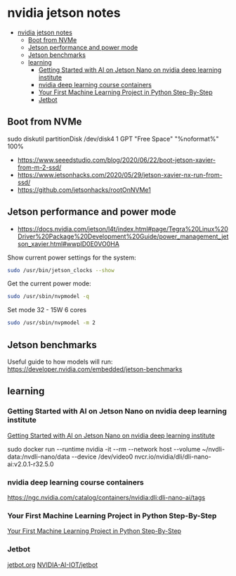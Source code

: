 # nvidia jetson notes

- [nvidia jetson notes](#nvidia-jetson-notes)
  - [Boot from NVMe](#boot-from-nvme)
  - [Jetson performance and power mode](#jetson-performance-and-power-mode)
  - [Jetson benchmarks](#jetson-benchmarks)
  - [learning](#learning)
    - [Getting Started with AI on Jetson Nano on nvidia deep learning institute](#getting-started-with-ai-on-jetson-nano-on-nvidia-deep-learning-institute)
    - [nvidia deep learning course containers](#nvidia-deep-learning-course-containers)
    - [Your First Machine Learning Project in Python Step-By-Step](#your-first-machine-learning-project-in-python-step-by-step)
    - [Jetbot](#jetbot)

## Boot from NVMe

sudo diskutil partitionDisk /dev/disk4 1 GPT "Free Space" "%noformat%" 100%

+ https://www.seeedstudio.com/blog/2020/06/22/boot-jetson-xavier-from-m-2-ssd/
+ https://www.jetsonhacks.com/2020/05/29/jetson-xavier-nx-run-from-ssd/
+ https://github.com/jetsonhacks/rootOnNVMe1

## Jetson performance and power mode

+ https://docs.nvidia.com/jetson/l4t/index.html#page/Tegra%20Linux%20Driver%20Package%20Development%20Guide/power_management_jetson_xavier.html#wwpID0E0VO0HA

Show current power settings for the system:

```bash
sudo /usr/bin/jetson_clocks --show
```

Get the current power mode:

```bash
sudo /usr/sbin/nvpmodel -q
```

Set mode 32 - 15W 6 cores

```bash
sudo /usr/sbin/nvpmodel -m 2
```

## Jetson benchmarks

Useful guide to how models will run: https://developer.nvidia.com/embedded/jetson-benchmarks

## learning

### Getting Started with AI on Jetson Nano on nvidia deep learning institute

[Getting Started with AI on Jetson Nano on nvidia deep learning institute](https://courses.nvidia.com/courses/course-v1:DLI+S-RX-02+V2/courseware/b2e02e999d9247eb8e33e893ca052206/9605d1c247064480820d5a6b52dcbfe5/?activate_block_id=block-v1%3ADLI%2BS-RX-02%2BV2%2Btype%40sequential%2Bblock%409605d1c247064480820d5a6b52dcbfe5)


sudo docker run --runtime nvidia -it --rm --network host --volume ~/nvdli-data:/nvdli-nano/data --device /dev/video0 nvcr.io/nvidia/dli/dli-nano-ai:v2.0.1-r32.5.0

### nvidia deep learning course containers

https://ngc.nvidia.com/catalog/containers/nvidia:dli:dli-nano-ai/tags

### Your First Machine Learning Project in Python Step-By-Step

[Your First Machine Learning Project in Python Step-By-Step](https://machinelearningmastery.com/machine-learning-in-python-step-by-step/)

### Jetbot

[jetbot.org](https://jetbot.org/v0.4.3/)
[NVIDIA-AI-IOT/jetbot](https://github.com/NVIDIA-AI-IOT/jetbot)

